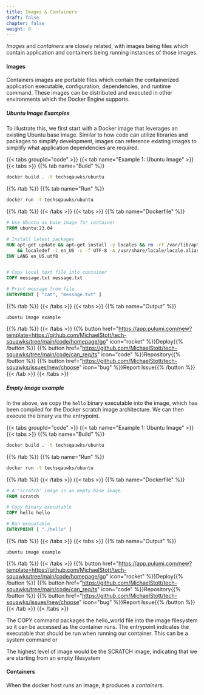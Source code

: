 ```yaml
---
title: Images & Containers
draft: false
chapter: false
weight: 8
---
```


_Images_ and _containers_ are closely related, with images being files which contain application and containers being running instances of those images.

#### Images

Containers images are portable files which contain the containerized application executable, configuration, dependencies, and runtime command. These images can be distributed and executed in other environments which the Docker Engine supports.

##### Ubuntu Image Examples

To illustrate this, we first start with a Docker image that leverages an existing Ubuntu base image. Similar to how code can utilize libraries and packages to simplify development, images can reference existing images to simplify what application dependencies are required.

{{< tabs groupId="code" >}}
{{< tab name="Example 1: Ubuntu Image" >}}
{{< tabs >}}
{{% tab name="Build" %}}

```sh
docker build . -t techsqauwks/ubuntu
```

{{% /tab %}}
{{% tab name="Run" %}}

```sh
docker run -t techsqauwks/ubuntu
```

{{% /tab %}}
{{< /tabs >}}
{{< tabs >}}
{{% tab name="Dockerfile" %}}

<!-- embedme containers/docker/images/parent/Dockerfile -->

```dockerfile
# Use Ubuntu as base image for container
FROM ubuntu:23.04

# Install latest packages
RUN apt-get update && apt-get install -y locales && rm -rf /var/lib/apt/lists/* \
    && localedef -i en_US -c -f UTF-8 -A /usr/share/locale/locale.alias en_US.UTF-8
ENV LANG en_US.utf8


# Copy local text file into container
COPY message.txt message.txt

# Print message from file
ENTRYPOINT [ "cat", "message.txt" ]
```

{{% /tab %}}
{{< /tabs >}}
{{< tabs >}}
{{% tab name="Output" %}}

```
ubuntu image example
```

{{% /tab %}}
{{< /tabs >}}
{{% button href="https://app.pulumi.com/new?template=https://github.com/MichaelStott/tech-squawks/tree/main/code/homepage/go" icon="rocket" %}}Deploy{{% /button %}}
{{% button href="https://github.com/MichaelStott/tech-squawks/tree/main/code/can_req/ts" icon="code" %}}Repository{{% /button %}}
{{% button href="https://github.com/MichaelStott/tech-squawks/issues/new/choose" icon="bug" %}}Report Issue{{% /button %}}
{{< /tab >}}
{{< /tabs >}}

##### Empty Image example

In the above, we copy the `hello` binary executable into the image, which has been compiled for the Docker scratch image architecture. We can then execute the binary via the entrypoint.

{{< tabs groupId="code" >}}
{{< tab name="Example 1: Ubuntu Image" >}}
{{< tabs >}}
{{% tab name="Build" %}}

```sh
docker build . -t techsqauwks/ubuntu
```

{{% /tab %}}
{{% tab name="Run" %}}

```sh
docker run -t techsqauwks/ubuntu
```

{{% /tab %}}
{{< /tabs >}}
{{< tabs >}}
{{% tab name="Dockerfile" %}}

<!-- embedme containers/docker/images/scratch/Dockerfile -->

```dockerfile
# A 'scratch' image is an empty base image.
FROM scratch

# Copy binary executable
COPY hello hello

# Run executable
ENTRYPOINT [ "./hello" ]
```

{{% /tab %}}
{{< /tabs >}}
{{< tabs >}}
{{% tab name="Output" %}}

```
ubuntu image example
```

{{% /tab %}}
{{< /tabs >}}
{{% button href="https://app.pulumi.com/new?template=https://github.com/MichaelStott/tech-squawks/tree/main/code/homepage/go" icon="rocket" %}}Deploy{{% /button %}}
{{% button href="https://github.com/MichaelStott/tech-squawks/tree/main/code/can_req/ts" icon="code" %}}Repository{{% /button %}}
{{% button href="https://github.com/MichaelStott/tech-squawks/issues/new/choose" icon="bug" %}}Report Issue{{% /button %}}
{{< /tab >}}
{{< /tabs >}}

The COPY command packages the hello_world file into the image filesystem so it can be accessed as the container runs. The entrypoint indicates the executable that should be run when running our container. This can be a system command or

The highest level of image would be the SCRATCH image, indicating that we are starting from an empty filesystem

#### Containers

When the docker host runs an image, it produces a _containers_.
